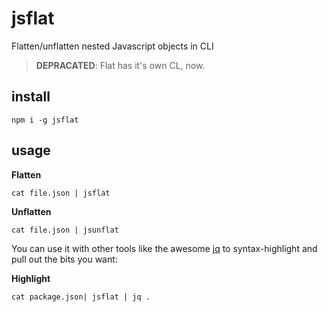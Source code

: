 # jsflat

Flatten/unflatten nested Javascript objects in CLI

> **DEPRACATED**: Flat has it's own CL, now.

## install

`npm i -g jsflat`

## usage

**Flatten**

```
cat file.json | jsflat
```

**Unflatten**

```
cat file.json | jsunflat
```

You can use it with other tools like the awesome [jq](https://stedolan.github.io/jq/) to syntax-highlight and pull out the bits you want:

**Highlight**

```
cat package.json| jsflat | jq .
```

